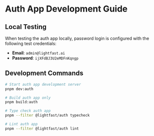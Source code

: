 # Auth App Development Guide

## Local Testing

When testing the auth app locally, password login is configured with the following test credentials:

- **Email**: `admin@lightfast.ai`
- **Password**: `ijXFdBJ3U2eMDFnKqngp`

## Development Commands

```bash
# Start auth app development server
pnpm dev:auth

# Build auth app only
pnpm build:auth

# Type check auth app
pnpm --filter @lightfast/auth typecheck

# Lint auth app
pnpm --filter @lightfast/auth lint
```